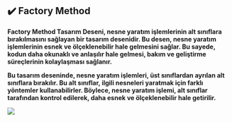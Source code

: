 ## :heavy_check_mark: Factory Method
**Factory Method Tasarım Deseni, nesne yaratım işlemlerinin alt sınıflara bırakılmasını sağlayan bir tasarım desenidir. Bu desen, nesne yaratım işlemlerinin esnek ve ölçeklenebilir hale gelmesini sağlar. Bu sayede, kodun daha okunaklı ve anlaşılır hale gelmesi, bakım ve geliştirme süreçlerinin kolaylaşması sağlanır.**

**Bu tasarım deseninde, nesne yaratım işlemleri, üst sınıflardan ayrılan alt sınıflara bırakılır. Bu alt sınıflar, ilgili nesneleri yaratmak için farklı yöntemler kullanabilirler. Böylece, nesne yaratım işlemi, alt sınıflar tarafından kontrol edilerek, daha esnek ve ölçeklenebilir hale getirilir.**

![](../images/2-creational%20tasarım%20deseni%20UML.png)